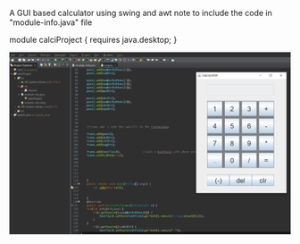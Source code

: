 A GUI based calculator using swing and awt
note to include the code in "module-info.java" file 

module calciProject {
	requires java.desktop;
}

![](Calci_Output_img.png)



